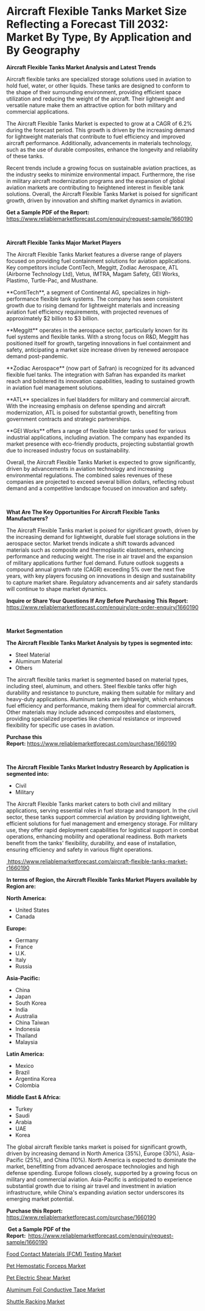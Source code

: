 <p><h1>Aircraft Flexible Tanks Market Size Reflecting a Forecast Till 2032: Market By Type, By Application and By Geography</h1></p><p><strong>Aircraft Flexible Tanks Market Analysis and Latest Trends</strong></p>
<p><p>Aircraft flexible tanks are specialized storage solutions used in aviation to hold fuel, water, or other liquids. These tanks are designed to conform to the shape of their surrounding environment, providing efficient space utilization and reducing the weight of the aircraft. Their lightweight and versatile nature make them an attractive option for both military and commercial applications.</p><p>The Aircraft Flexible Tanks Market is expected to grow at a CAGR of 6.2% during the forecast period. This growth is driven by the increasing demand for lightweight materials that contribute to fuel efficiency and improved aircraft performance. Additionally, advancements in materials technology, such as the use of durable composites, enhance the longevity and reliability of these tanks. </p><p>Recent trends include a growing focus on sustainable aviation practices, as the industry seeks to minimize environmental impact. Furthermore, the rise in military aircraft modernization programs and the expansion of global aviation markets are contributing to heightened interest in flexible tank solutions. Overall, the Aircraft Flexible Tanks Market is poised for significant growth, driven by innovation and shifting market dynamics in aviation.</p></p>
<p><strong>Get a Sample PDF of the Report:&nbsp;</strong> <a href="https://www.reliablemarketforecast.com/enquiry/request-sample/1660190?utm_campaign=1108&utm_medium=2&utm_source=Github&utm_content=ia&utm_term=29032025&utm_id=aircraft-flexible-tanks">https://www.reliablemarketforecast.com/enquiry/request-sample/1660190</a></p>
<p>&nbsp;</p>
<p><strong>Aircraft Flexible Tanks Major Market Players</strong></p>
<p><p>The Aircraft Flexible Tanks Market features a diverse range of players focused on providing fuel containment solutions for aviation applications. Key competitors include ContiTech, Meggitt, Zodiac Aerospace, ATL (Airborne Technology Ltd), Vetus, IMTRA, Magam Safety, GEI Works, Plastimo, Turtle-Pac, and Musthane.</p><p>**ContiTech**, a segment of Continental AG, specializes in high-performance flexible tank systems. The company has seen consistent growth due to rising demand for lightweight materials and increasing aviation fuel efficiency requirements, with projected revenues of approximately $2 billion to $3 billion.</p><p>**Meggitt** operates in the aerospace sector, particularly known for its fuel systems and flexible tanks. With a strong focus on R&D, Meggitt has positioned itself for growth, targeting innovations in fuel containment and safety, anticipating a market size increase driven by renewed aerospace demand post-pandemic.</p><p>**Zodiac Aerospace** (now part of Safran) is recognized for its advanced flexible fuel tanks. The integration with Safran has expanded its market reach and bolstered its innovation capabilities, leading to sustained growth in aviation fuel management solutions.</p><p>**ATL** specializes in fuel bladders for military and commercial aircraft. With the increasing emphasis on defense spending and aircraft modernization, ATL is poised for substantial growth, benefiting from government contracts and strategic partnerships.</p><p>**GEI Works** offers a range of flexible bladder tanks used for various industrial applications, including aviation. The company has expanded its market presence with eco-friendly products, projecting substantial growth due to increased industry focus on sustainability.</p><p>Overall, the Aircraft Flexible Tanks Market is expected to grow significantly, driven by advancements in aviation technology and increasing environmental regulations. The combined sales revenues of these companies are projected to exceed several billion dollars, reflecting robust demand and a competitive landscape focused on innovation and safety.</p></p>
<p>&nbsp;</p>
<p><strong>What Are The Key Opportunities For Aircraft Flexible Tanks Manufacturers?</strong></p>
<p><p>The Aircraft Flexible Tanks market is poised for significant growth, driven by the increasing demand for lightweight, durable fuel storage solutions in the aerospace sector. Market trends indicate a shift towards advanced materials such as composite and thermoplastic elastomers, enhancing performance and reducing weight. The rise in air travel and the expansion of military applications further fuel demand. Future outlook suggests a compound annual growth rate (CAGR) exceeding 5% over the next five years, with key players focusing on innovations in design and sustainability to capture market share. Regulatory advancements and air safety standards will continue to shape market dynamics.</p></p>
<p><strong>Inquire or Share Your Questions If Any Before Purchasing This Report:</strong> <a href="https://www.reliablemarketforecast.com/enquiry/pre-order-enquiry/1660190?utm_campaign=1108&utm_medium=2&utm_source=Github&utm_content=ia&utm_term=29032025&utm_id=aircraft-flexible-tanks">https://www.reliablemarketforecast.com/enquiry/pre-order-enquiry/1660190</a></p>
<p>&nbsp;</p>
<p><strong>Market Segmentation</strong></p>
<p><strong>The Aircraft Flexible Tanks Market Analysis by types is segmented into:</strong></p>
<p><ul><li>Steel Material</li><li>Aluminum Material</li><li>Others</li></ul></p>
<p><p>The aircraft flexible tanks market is segmented based on material types, including steel, aluminum, and others. Steel flexible tanks offer high durability and resistance to puncture, making them suitable for military and heavy-duty applications. Aluminum tanks are lightweight, which enhances fuel efficiency and performance, making them ideal for commercial aircraft. Other materials may include advanced composites and elastomers, providing specialized properties like chemical resistance or improved flexibility for specific use cases in aviation.</p></p>
<p><strong>Purchase this Report:&nbsp;</strong><a href="https://www.reliablemarketforecast.com/purchase/1660190?utm_campaign=1108&utm_medium=2&utm_source=Github&utm_content=ia&utm_term=29032025&utm_id=aircraft-flexible-tanks">https://www.reliablemarketforecast.com/purchase/1660190</a></p>
<p>&nbsp;</p>
<p><strong>The Aircraft Flexible Tanks Market Industry Research by Application is segmented into:</strong></p>
<p><ul><li>Civil</li><li>Military</li></ul></p>
<p><p>The Aircraft Flexible Tanks market caters to both civil and military applications, serving essential roles in fuel storage and transport. In the civil sector, these tanks support commercial aviation by providing lightweight, efficient solutions for fuel management and emergency storage. For military use, they offer rapid deployment capabilities for logistical support in combat operations, enhancing mobility and operational readiness. Both markets benefit from the tanks' flexibility, durability, and ease of installation, ensuring efficiency and safety in various flight operations.</p></p>
<p><a href="https://www.reliablemarketforecast.com/aircraft-flexible-tanks-market-r1660190?utm_campaign=1108&utm_medium=2&utm_source=Github&utm_content=ia&utm_term=29032025&utm_id=aircraft-flexible-tanks">&nbsp;https://www.reliablemarketforecast.com/aircraft-flexible-tanks-market-r1660190</a></p>
<p><strong>In terms of Region, the Aircraft Flexible Tanks Market Players available by Region are:</strong></p>
<p>
    <p> <strong> North America: </strong>
        <ul>
            <li>United States</li>
            <li>Canada</li>
        </ul>
        </p> 
    <p> <strong> Europe: </strong>
        <ul>
            <li>Germany</li>
            <li>France</li>
            <li>U.K.</li>
            <li>Italy</li>
            <li>Russia</li>
        </ul>
        </p> 
    <p> <strong> Asia-Pacific: </strong>
        <ul>
            <li>China</li>
            <li>Japan</li>
            <li>South Korea</li>
            <li>India</li>
            <li>Australia</li>
            <li>China Taiwan</li>
            <li>Indonesia</li>
            <li>Thailand</li>
            <li>Malaysia</li>
        </ul>
        </p> 
    <p> <strong> Latin America: </strong>
        <ul>
            <li>Mexico</li>
            <li>Brazil</li>
            <li>Argentina Korea</li>
            <li>Colombia</li>
        </ul>
        </p> 
    <p> <strong> Middle East & Africa: </strong>
        <ul>
            <li>Turkey</li>
            <li>Saudi</li>
            <li>Arabia</li>
            <li>UAE</li>
            <li>Korea</li>
        </ul>
    </p>
    </p>
<p><p>The global aircraft flexible tanks market is poised for significant growth, driven by increasing demand in North America (35%), Europe (30%), Asia-Pacific (25%), and China (10%). North America is expected to dominate the market, benefitting from advanced aerospace technologies and high defense spending. Europe follows closely, supported by a growing focus on military and commercial aviation. Asia-Pacific is anticipated to experience substantial growth due to rising air travel and investment in aviation infrastructure, while China's expanding aviation sector underscores its emerging market potential.</p></p>
<p><strong>Purchase this Report: </strong><a href="https://www.reliablemarketforecast.com/purchase/1660190?utm_campaign=1108&utm_medium=2&utm_source=Github&utm_content=ia&utm_term=29032025&utm_id=aircraft-flexible-tanks">https://www.reliablemarketforecast.com/purchase/1660190</a></p>
<p>&nbsp;<strong>Get a Sample PDF of the Report:&nbsp;&nbsp;</strong><a href="https://www.reliablemarketforecast.com/enquiry/request-sample/1660190?utm_campaign=1108&utm_medium=2&utm_source=Github&utm_content=ia&utm_term=29032025&utm_id=aircraft-flexible-tanks">https://www.reliablemarketforecast.com/enquiry/request-sample/1660190</a></p>
<p><strong></strong></p>
<p><p><a href="https://github.com/firdwsermald/Market-Research-Report-List-1/blob/main/food-contact-materials-fcm-testing-market.md?utm_campaign=1108&utm_medium=2&utm_source=Github&utm_content=ia&utm_term=29032025&utm_id=aircraft-flexible-tanks">Food Contact Materials (FCM) Testing Market</a></p><p><a href="https://github.com/bredevasil2q/Market-Research-Report-List-1/blob/main/pet-hemostatic-forceps-market.md?utm_campaign=1108&utm_medium=2&utm_source=Github&utm_content=ia&utm_term=29032025&utm_id=aircraft-flexible-tanks">Pet Hemostatic Forceps Market</a></p><p><a href="https://github.com/nedzazollo74/Market-Research-Report-List-1/blob/main/pet-electric-shear-market.md?utm_campaign=1108&utm_medium=2&utm_source=Github&utm_content=ia&utm_term=29032025&utm_id=aircraft-flexible-tanks">Pet Electric Shear Market</a></p><p><a href="https://github.com/fontshatintj/Market-Research-Report-List-1/blob/main/aluminum-foil-conductive-tape-market.md?utm_campaign=1108&utm_medium=2&utm_source=Github&utm_content=ia&utm_term=29032025&utm_id=aircraft-flexible-tanks">Aluminum Foil Conductive Tape Market</a></p><p><a href="https://github.com/winjelequegt/Market-Research-Report-List-1/blob/main/shuttle-racking-market.md?utm_campaign=1108&utm_medium=2&utm_source=Github&utm_content=ia&utm_term=29032025&utm_id=aircraft-flexible-tanks">Shuttle Racking Market</a></p></p>